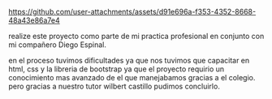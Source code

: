 


https://github.com/user-attachments/assets/d91e696a-f353-4352-8668-48a43e86a7e4

realize este proyecto como parte de mi practica profesional en conjunto con mi compañero Diego Espinal.

en el proceso tuvimos dificultades ya que nos tuvimos que capacitar en html, css y la libreria de bootstrap ya que el proyecto requirio un conocimiento mas avanzado de el que manejabamos gracias a el colegio. pero gracias a nuestro tutor wilbert castillo pudimos concluirlo.
